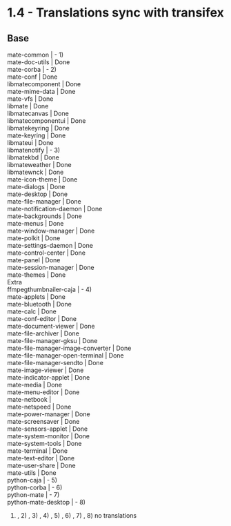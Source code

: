 # 1.4 - Translations sync with transifex

Base  
---  
mate-common |  \- 1)  
mate-doc-utils |  Done  
mate-corba |  \- 2)  
mate-conf |  Done  
libmatecomponent |  Done  
mate-mime-data |  Done  
mate-vfs |  Done  
libmate |  Done  
libmatecanvas |  Done  
libmatecomponentui |  Done  
libmatekeyring |  Done  
mate-keyring |  Done  
libmateui |  Done  
libmatenotify |  \- 3)  
libmatekbd |  Done  
libmateweather |  Done  
libmatewnck |  Done  
mate-icon-theme |  Done  
mate-dialogs |  Done  
mate-desktop |  Done  
mate-file-manager |  Done  
mate-notification-daemon |  Done  
mate-backgrounds |  Done  
mate-menus |  Done  
mate-window-manager |  Done  
mate-polkit |  Done  
mate-settings-daemon |  Done  
mate-control-center |  Done  
mate-panel |  Done  
mate-session-manager |  Done  
mate-themes |  Done  
Extra  
ffmpegthumbnailer-caja |  \- 4)  
mate-applets |  Done  
mate-bluetooth |  Done  
mate-calc |  Done  
mate-conf-editor |  Done  
mate-document-viewer |  Done  
mate-file-archiver |  Done  
mate-file-manager-gksu |  Done  
mate-file-manager-image-converter |  Done  
mate-file-manager-open-terminal |  Done  
mate-file-manager-sendto |  Done  
mate-image-viewer |  Done  
mate-indicator-applet |  Done  
mate-media |  Done  
mate-menu-editor |  Done  
mate-netbook |  
mate-netspeed |  Done  
mate-power-manager |  Done  
mate-screensaver |  Done  
mate-sensors-applet |  Done  
mate-system-monitor |  Done  
mate-system-tools |  Done  
mate-terminal |  Done  
mate-text-editor |  Done  
mate-user-share |  Done  
mate-utils |  Done  
python-caja |  \- 5)  
python-corba |  \- 6)  
python-mate |  \- 7)  
python-mate-desktop |  \- 8)  
  
1) , 2) , 3) , 4) , 5) , 6) , 7) , 8) no translations

